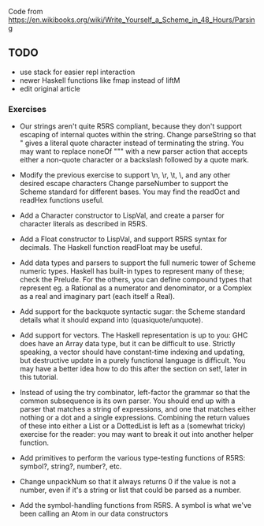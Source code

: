 Code from https://en.wikibooks.org/wiki/Write_Yourself_a_Scheme_in_48_Hours/Parsing

## TODO
- use stack for easier repl interaction
- newer Haskell functions like fmap instead of liftM
- edit original article


### Exercises
- Our strings aren't quite R5RS compliant, because they don't support escaping of internal quotes within the string. Change parseString so that \" gives a literal quote character instead of terminating the string. You may want to replace noneOf "\"" with a new parser action that accepts either a non-quote character or a backslash followed by a quote mark.

- Modify the previous exercise to support \n, \r, \t, \\, and any other desired escape characters
Change parseNumber to support the Scheme standard for different bases. You may find the readOct and readHex functions useful.
- Add a Character constructor to LispVal, and create a parser for character literals as described in R5RS.
- Add a Float constructor to LispVal, and support R5RS syntax for decimals. The Haskell function readFloat may be useful.
- Add data types and parsers to support the full numeric tower of Scheme numeric types. Haskell has built-in types to represent many of these; check the Prelude. For the others, you can define compound types that represent eg. a Rational as a numerator and denominator, or a Complex as a real and imaginary part (each itself a Real).
- Add support for the backquote syntactic sugar: the Scheme standard details what it should expand into (quasiquote/unquote).
- Add support for vectors. The Haskell representation is up to you: GHC does have an Array data type, but it can be difficult to use. Strictly speaking, a vector should have constant-time indexing and updating, but destructive update in a purely functional language is difficult. You may have a better idea how to do this after the section on set!, later in this tutorial.
- Instead of using the try combinator, left-factor the grammar so that the common subsequence is its own parser. You should end up with a parser that matches a string of expressions, and one that matches either nothing or a dot and a single expressions. Combining the return values of these into either a List or a DottedList is left as a (somewhat tricky) exercise for the reader: you may want to break it out into another helper function.
- Add primitives to perform the various type-testing functions of R5RS: symbol?, string?, number?, etc.
- Change unpackNum so that it always returns 0 if the value is not a number, even if it's a string or list that could be parsed as a number.
- Add the symbol-handling functions from R5RS. A symbol is what we've been calling an Atom in our data constructors
